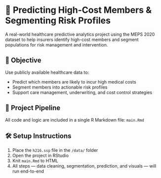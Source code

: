 # 🏥 Predicting High-Cost Members & Segmenting Risk Profiles

A real-world healthcare predictive analytics project using the MEPS 2020 dataset to help insurers identify high-cost members and segment populations for risk management and intervention.

## 📌 Objective

Use publicly available healthcare data to:
- Predict which members are likely to incur high medical costs
- Segment members into actionable risk profiles
- Support care management, underwriting, and cost control strategies

## 🧪 Project Pipeline

All code and logic are included in a single R Markdown file: `main.Rmd`

## 🛠 Setup Instructions

1. Place the `h216.ssp` file in the `/data/` folder  
2. Open the project in RStudio  
3. Knit `main.Rmd` to HTML  
4. All steps — data cleaning, segmentation, prediction, and visuals — will run end-to-end
